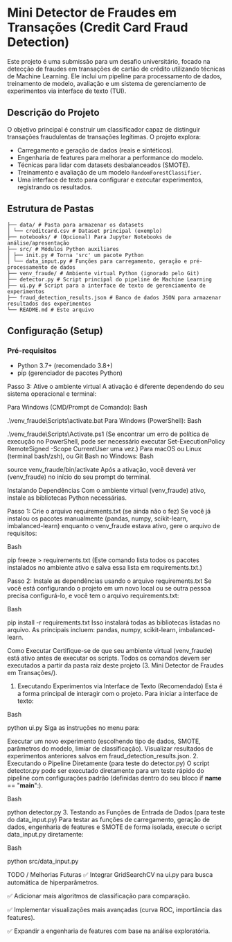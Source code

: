 # Mini Detector de Fraudes em Transações (Credit Card Fraud Detection)

Este projeto é uma submissão para um desafio universitário, focado na detecção de fraudes em transações de cartão de crédito utilizando técnicas de Machine Learning. Ele inclui um pipeline para processamento de dados, treinamento de modelo, avaliação e um sistema de gerenciamento de experimentos via interface de texto (TUI).

## Descrição do Projeto

O objetivo principal é construir um classificador capaz de distinguir transações fraudulentas de transações legítimas. O projeto explora:

- Carregamento e geração de dados (reais e sintéticos).
- Engenharia de features para melhorar a performance do modelo.
- Técnicas para lidar com datasets desbalanceados (SMOTE).
- Treinamento e avaliação de um modelo `RandomForestClassifier`.
- Uma interface de texto para configurar e executar experimentos, registrando os resultados.

## Estrutura de Pastas
```
├── data/ # Pasta para armazenar os datasets
│ └── creditcard.csv # Dataset principal (exemplo)
├── notebooks/ # (Opcional) Para Jupyter Notebooks de análise/apresentação
├── src/ # Módulos Python auxiliares
│ ├── init.py # Torna 'src' um pacote Python
│ └── data_input.py # Funções para carregamento, geração e pré-processamento de dados
├── venv_fraude/ # Ambiente virtual Python (ignorado pelo Git)
├── detector.py # Script principal do pipeline de Machine Learning
├── ui.py # Script para a interface de texto de gerenciamento de experimentos
├── fraud_detection_results.json # Banco de dados JSON para armazenar resultados dos experimentos
└── README.md # Este arquivo
```
## Configuração (Setup)

### Pré-requisitos

- Python 3.7+ (recomendado 3.8+)
- pip (gerenciador de pacotes Python)

Passo 3: Ative o ambiente virtual
A ativação é diferente dependendo do seu sistema operacional e terminal:

Para Windows (CMD/Prompt de Comando):
Bash

.\venv_fraude\Scripts\activate.bat
Para Windows (PowerShell):
Bash

.\venv_fraude\Scripts\Activate.ps1
(Se encontrar um erro de política de execução no PowerShell, pode ser necessário executar Set-ExecutionPolicy RemoteSigned -Scope CurrentUser uma vez.)
Para macOS ou Linux (terminal bash/zsh), ou Git Bash no Windows:
Bash

source venv_fraude/bin/activate
Após a ativação, você deverá ver (venv_fraude) no início do seu prompt do terminal.

Instalando Dependências
Com o ambiente virtual (venv_fraude) ativo, instale as bibliotecas Python necessárias.

Passo 1: Crie o arquivo requirements.txt (se ainda não o fez)
Se você já instalou os pacotes manualmente (pandas, numpy, scikit-learn, imbalanced-learn) enquanto o venv_fraude estava ativo, gere o arquivo de requisitos:

Bash

pip freeze > requirements.txt
(Este comando lista todos os pacotes instalados no ambiente ativo e salva essa lista em requirements.txt.)

Passo 2: Instale as dependências usando o arquivo requirements.txt
Se você está configurando o projeto em um novo local ou se outra pessoa precisa configurá-lo, e você tem o arquivo requirements.txt:

Bash

pip install -r requirements.txt
Isso instalará todas as bibliotecas listadas no arquivo. As principais incluem: pandas, numpy, scikit-learn, imbalanced-learn.

Como Executar
Certifique-se de que seu ambiente virtual (venv_fraude) está ativo antes de executar os scripts. Todos os comandos devem ser executados a partir da pasta raiz deste projeto (3. Mini Detector de Fraudes em Transações/).

1. Executando Experimentos via Interface de Texto (Recomendado)
Esta é a forma principal de interagir com o projeto. Para iniciar a interface de texto:

Bash

python ui.py
Siga as instruções no menu para:

Executar um novo experimento (escolhendo tipo de dados, SMOTE, parâmetros do modelo, limiar de classificação).
Visualizar resultados de experimentos anteriores salvos em fraud_detection_results.json.
2. Executando o Pipeline Diretamente (para teste do detector.py)
O script detector.py pode ser executado diretamente para um teste rápido do pipeline com configurações padrão (definidas dentro do seu bloco if __name__ == "__main__":).

Bash

python detector.py
3. Testando as Funções de Entrada de Dados (para teste do data_input.py)
Para testar as funções de carregamento, geração de dados, engenharia de features e SMOTE de forma isolada, execute o script data_input.py diretamente:

Bash

python src/data_input.py

TODO / Melhorias Futuras
✅ Integrar GridSearchCV na ui.py para busca automática de hiperparâmetros.

✅ Adicionar mais algoritmos de classificação para comparação.

✅ Implementar visualizações mais avançadas (curva ROC, importância das features).

✅ Expandir a engenharia de features com base na análise exploratória.

